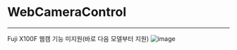 # WebCameraControl

---

Fuji X100F 웹캠 기능 미지원(바로 다음 모델부터 지원)
![image](https://user-images.githubusercontent.com/31728365/189944083-197c2a02-db37-41ce-9d8d-c7aa1cd8008a.png)
